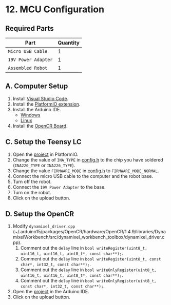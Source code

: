 # 12. MCU Configuration

## Required Parts
| Part                     | Quantity |
| ------------------------ | -------- |
| `Micro USB Cable`        | 1        |
| `19V Power Adapter`      | 1        |
| `Assembled Robot`        | 1        |

## A. Computer Setup
1. Install [Visual Studio Code](https://code.visualstudio.com/download).
2. Install the [PlatformIO extension](https://platformio.org/platformio-ide).
3. Install the Arduino IDE.
    - [Windows](https://www.arduino.cc/en/Guide/Windows)
    - [Linux](https://www.arduino.cc/en/Guide/Linux)
4. Install the [OpenCR Board](https://emanual.robotis.com/docs/en/parts/controller/opencr10/#install-on-linux).

## C. Setup the Teensy LC
1. Open the [project](../../firmwares/psu_control) in PlatformIO.
2. Change the value of `INA_TYPE` in [config.h](../../firmwares/psu_control/include/config.h) to the chip you have soldered (`INA220_TYPE` or `INA226_TYPE`).
3. Change the value `FIRMWARE_MODE` in [config.h](../../firmwares/psu_control/include/config.h) to `FIRMWARE_MODE_NORMAL`.
4. Connect the micro USB cable to the computer and the robot base.
5. Turn off the robot.
6. Connect the `19V Power Adapter` to the base.
7. Turn on the robot.
8. Click on the upload button.

## D. Setup the OpenCR
1. Modify `dynamixel_driver.cpp` (~/.arduino15/packages/OpenCR/hardware/OpenCR/1.4.9/libraries/DynamixelWorkbench/src/dynamixel_workbench_toolbox/dynamixel_driver.cpp).
    1. Comment out the `delay` line in `bool writeRegister(uint8_t, uint16_t, uint16_t, uint8_t*, const char**);`.
    2. Comment out the `delay` line in `bool writeRegister(uint8_t, const char*, int32_t, const char**);`.
    3. Comment out the `delay` line in `bool writeOnlyRegister(uint8_t, uint16_t, uint16_t, uint8_t*, const char**);`.
    4. Comment out the `delay` line in `bool writeOnlyRegister(uint8_t, const char*, int32_t, const char**);`.
2. Open the [project](../../firmwares/opencr_firmware) in the Arduino IDE.
3. Click on the upload button.
